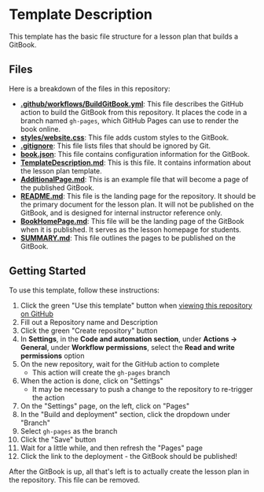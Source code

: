 # Template Description
This template has the basic file structure for a lesson plan that builds a GitBook.

## Files
Here is a breakdown of the files in this repository:

- [**.github/workflows/BuildGitBook.yml**](.github/workflows/BuildGitBook.yml): This file describes the GitHub action to build the GitBook from this repository. It places the code in a branch named `gh-pages`, which GitHub Pages can use to render the book online.
- [**styles/website.css**](styles/website.css): This file adds custom styles to the GitBook.
- [**.gitignore**](.gitignore): This file lists files that should be ignored by Git.
- [**book.json**](book.json): This file contains configuration information for the GitBook.
- [**TemplateDescription.md**](TemplateDescription.md): This is this file. It contains information about the lesson plan template.
- [**AdditionalPage.md**](AdditionalPage.md): This is an example file that will become a page of the published GitBook.
- [**README.md**](README.md): This file is the landing page for the repository. It should be the primary document for the lesson plan. It will not be published on the GitBook, and is designed for internal instructor reference only.
- [**BookHomePage.md**](BookHomePage.md): This file will be the landing page of the GitBook when it is published. It serves as the lesson homepage for students.
- [**SUMMARY.md**](SUMMARY.md): This file outlines the pages to be published on the GitBook.

## Getting Started
To use this template, follow these instructions:

1. Click the green "Use this template" button when [viewing this repository on GitHub](https://github.com/hylandtechoutreach/lesson-plan-template/)
1. Fill out a Repository name and Description
1. Click the green "Create repository" button
1. In **Settings**, in the **Code and automation section**, under **Actions -> General**, under **Workflow permissions**, select the **Read and write permissions** option 
1. On the new repository, wait for the GitHub action to complete
    - This action will create the `gh-pages` branch
1. When the action is done, click on "Settings"  
    - It may be necessary to push a change to the repository to re-trigger the action
1. On the "Settings" page, on the left, click on "Pages"
1. In the "Build and deployment" section, click the dropdown under "Branch"
1. Select `gh-pages` as the branch
1. Click the "Save" button
1. Wait for a little while, and then refresh the "Pages" page
1. Click the link to the deployment - the GitBook should be published!

After the GitBook is up, all that's left is to actually create the lesson plan in the repository. This file can be removed.
